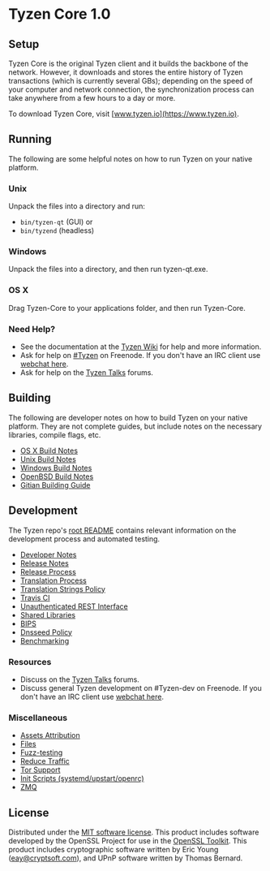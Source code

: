 Tyzen Core 1.0
=====================

Setup
---------------------
Tyzen Core is the original Tyzen client and it builds the backbone of the network. However, it downloads and stores the entire history of Tyzen transactions (which is currently several GBs); depending on the speed of your computer and network connection, the synchronization process can take anywhere from a few hours to a day or more.

To download Tyzen Core, visit [www.tyzen.io](https://www.tyzen.io).

Running
---------------------
The following are some helpful notes on how to run Tyzen on your native platform.

### Unix

Unpack the files into a directory and run:

- `bin/tyzen-qt` (GUI) or
- `bin/tyzend` (headless)

### Windows

Unpack the files into a directory, and then run tyzen-qt.exe.

### OS X

Drag Tyzen-Core to your applications folder, and then run Tyzen-Core.

### Need Help?

* See the documentation at the [Tyzen Wiki](https://wiki.tyzen.io/)
for help and more information.
* Ask for help on [#Tyzen](http://webchat.freenode.net?channels=tyzen) on Freenode. If you don't have an IRC client use [webchat here](http://webchat.freenode.net?channels=tyzen).
* Ask for help on the [Tyzen Talks](https://forum.tyzen.io/) forums.

Building
---------------------
The following are developer notes on how to build Tyzen on your native platform. They are not complete guides, but include notes on the necessary libraries, compile flags, etc.

- [OS X Build Notes](build-osx.md)
- [Unix Build Notes](build-unix.md)
- [Windows Build Notes](build-windows.md)
- [OpenBSD Build Notes](build-openbsd.md)
- [Gitian Building Guide](gitian-building.md)

Development
---------------------
The Tyzen repo's [root README](/README.md) contains relevant information on the development process and automated testing.

- [Developer Notes](developer-notes.md)
- [Release Notes](release-notes.md)
- [Release Process](release-process.md)
- [Translation Process](translation_process.md)
- [Translation Strings Policy](translation_strings_policy.md)
- [Travis CI](travis-ci.md)
- [Unauthenticated REST Interface](REST-interface.md)
- [Shared Libraries](shared-libraries.md)
- [BIPS](bips.md)
- [Dnsseed Policy](dnsseed-policy.md)
- [Benchmarking](benchmarking.md)

### Resources
* Discuss on the [Tyzen Talks](https://forum.tyzen.io/) forums.
* Discuss general Tyzen development on #Tyzen-dev on Freenode. If you don't have an IRC client use [webchat here](http://webchat.freenode.net/?channels=tyzen-dev).

### Miscellaneous
- [Assets Attribution](assets-attribution.md)
- [Files](files.md)
- [Fuzz-testing](fuzzing.md)
- [Reduce Traffic](reduce-traffic.md)
- [Tor Support](tor.md)
- [Init Scripts (systemd/upstart/openrc)](init.md)
- [ZMQ](zmq.md)

License
---------------------
Distributed under the [MIT software license](/COPYING).
This product includes software developed by the OpenSSL Project for use in the [OpenSSL Toolkit](https://www.openssl.org/). This product includes
cryptographic software written by Eric Young ([eay@cryptsoft.com](mailto:eay@cryptsoft.com)), and UPnP software written by Thomas Bernard.

